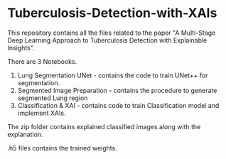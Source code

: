 # Tuberculosis-Detection-with-XAIs
This repository contains all the files related to the paper "A Multi-Stage Deep Learning Approach to Tuberculosis Detection with Explainable Insights".

There are 3 Notebooks. 
1. Lung Segmentation UNet - contains the code to train UNet++ for segmentation.
2. Segmented Image Preparation -  contains the procedure to generate segmented Lung region
3. Classification & XAI - contains code to train Classification model and implement XAIs.

The zip folder contains explained classified images along with the explanation. 

.h5 files contains the trained weights.
